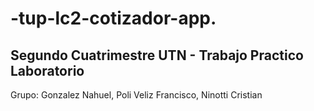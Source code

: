 <h1> -tup-lc2-cotizador-app.</h1>
<h2>Segundo Cuatrimestre UTN - Trabajo Practico Laboratorio</h2
<h3>Grupo: Gonzalez Nahuel, Poli Veliz Francisco, Ninotti Cristian</h3>
